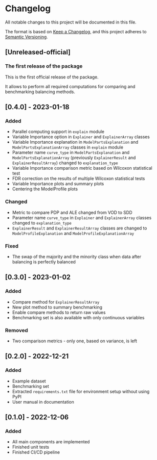 # Changelog

All notable changes to this project will be documented in this file.

The format is based on [Keep a Changelog](https://keepachangelog.com/en/1.0.0/),
and this project adheres to [Semantic Versioning](https://semver.org/spec/v2.0.0.html).

## [Unreleased-official]

### The first release of the package

This is the first official release of the package.

It allows to perform all required computations for comparing and benchmarking balancing methods.

## [0.4.0] - 2023-01-18

### Added

- Parallel computing support in `explain` module
- Variable Importance option in `Explainer` and `ExplainerArray` classes
- Variable Importance explanation in `ModelPartsExplanation` and `ModelPartsExplanationArray` classes in `explain` module
- Parameter name `curve_type` in `ModelPartsExplanation` and `ModelPartsExplanationArray` (previously `ExplainerResult` and `ExplainerResultArray`) changed to `explanation_type`
- Variable Importance comparison metric based on Wilcoxon statistical test
- FDR correction on the results of multiple Wilcoxon statistical tests
- Variable Importance plots and summary plots
- Centering the ModelProfile plots

### Changed

- Metric to compare PDP and ALE changed from VOD to SDD
- Parameter name `curve_type` in `Explainer` and `ExplainerArray` classes changed to `explanation_type`
- `ExplainerResult` and `ExplainerResultArray` classes are changed to `ModelProfileExplanation` and `ModelProfileExplanationArray`

### Fixed

- The swap of the majority and the minority class when data after balancing is perfectly balanced

## [0.3.0] - 2023-01-02

### Added

- Compare method for `ExplainerResultArray`
- New plot method to summary benchmarking
- Enable compare methods to return raw values
- Benchmarking set is also available with only continuous variables

### Removed

- Two comparison metrics - only one, based on variance, is left

## [0.2.0] - 2022-12-21

### Added

- Example dataset
- Benchmarking set
- Extracted `requirements.txt` file for environment setup without using PyPI
- User manual in documentation

## [0.1.0] - 2022-12-06

### Added

- All main components are implemented
- Finished unit tests
- Finished CI/CD pipeline

